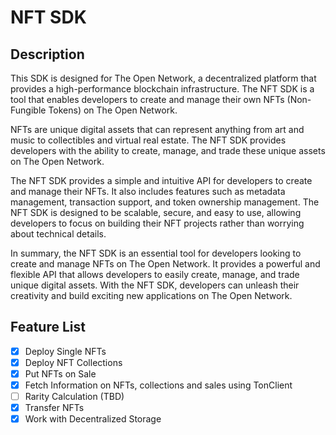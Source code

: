 # NFT SDK

## Description 

This SDK is designed for The Open Network, a decentralized platform that provides a high-performance blockchain infrastructure. The NFT SDK is a tool that enables developers to create and manage their own NFTs (Non-Fungible Tokens) on The Open Network.

NFTs are unique digital assets that can represent anything from art and music to collectibles and virtual real estate. The NFT SDK provides developers with the ability to create, manage, and trade these unique assets on The Open Network.

The NFT SDK provides a simple and intuitive API for developers to create and manage their NFTs. It also includes features such as metadata management, transaction support, and token ownership management. The NFT SDK is designed to be scalable, secure, and easy to use, allowing developers to focus on building their NFT projects rather than worrying about technical details.

In summary, the NFT SDK is an essential tool for developers looking to create and manage NFTs on The Open Network. It provides a powerful and flexible API that allows developers to easily create, manage, and trade unique digital assets. With the NFT SDK, developers can unleash their creativity and build exciting new applications on The Open Network.

## Feature List

- [x]  Deploy Single NFTs
- [x]  Deploy NFT Collections
- [x]  Put NFTs on Sale
- [x]  Fetch Information on NFTs, collections and sales using TonClient
- [ ]  Rarity Calculation (TBD)
- [x]  Transfer NFTs
- [x]  Work with Decentralized Storage
